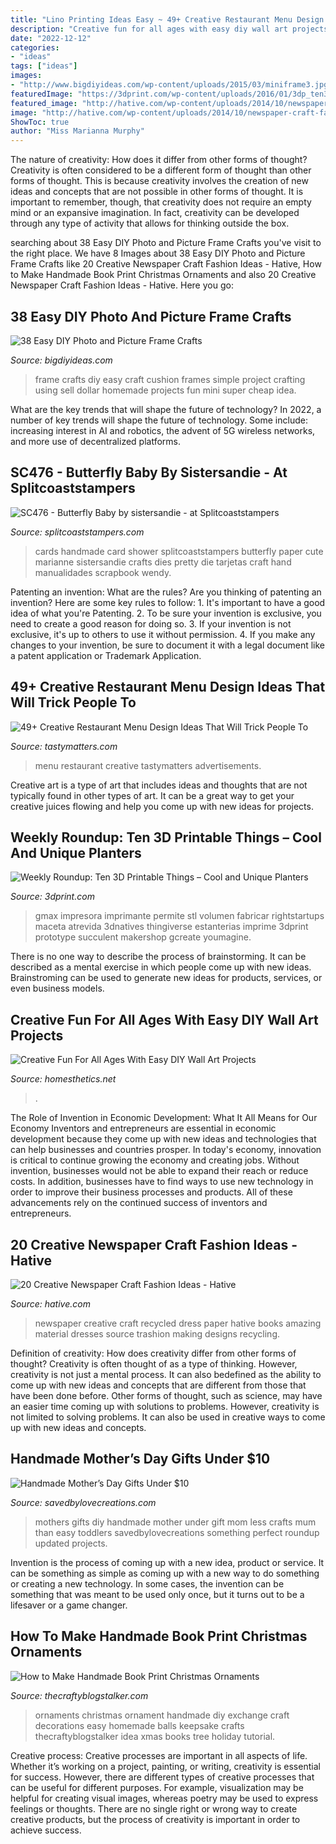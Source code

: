 ```yaml
---
title: "Lino Printing Ideas Easy ~ 49+ Creative Restaurant Menu Design Ideas That Will Trick People To"
description: "Creative fun for all ages with easy diy wall art projects"
date: "2022-12-12"
categories:
- "ideas"
tags: ["ideas"]
images:
- "http://www.bigdiyideas.com/wp-content/uploads/2015/03/miniframe3.jpg"
featuredImage: "https://3dprint.com/wp-content/uploads/2016/01/3dp_ten3dpthings_bonsai_roots-e1452207744993.jpg"
featured_image: "http://hative.com/wp-content/uploads/2014/10/newspaper-craft-fashion-ideas/2-creative-newspaper-craft-fashion-ideas.jpg"
image: "http://hative.com/wp-content/uploads/2014/10/newspaper-craft-fashion-ideas/2-creative-newspaper-craft-fashion-ideas.jpg"
ShowToc: true
author: "Miss Marianna Murphy"
---
```



The nature of creativity: How does it differ from other forms of thought?
Creativity is often considered to be a different form of thought than other forms of thought. This is because creativity involves the creation of new ideas and concepts that are not possible in other forms of thought. It is important to remember, though, that creativity does not require an empty mind or an expansive imagination. In fact, creativity can be developed through any type of activity that allows for thinking outside the box.

	

		
searching about 38 Easy DIY Photo and Picture Frame Crafts you've visit to the right place. We have 8 Images about 38 Easy DIY Photo and Picture Frame Crafts like 20 Creative Newspaper Craft Fashion Ideas - Hative, How to Make Handmade Book Print Christmas Ornaments and also 20 Creative Newspaper Craft Fashion Ideas - Hative. Here you go:
		
    
## 38 Easy DIY Photo And Picture Frame Crafts

<img loading=lazy src="http://www.bigdiyideas.com/wp-content/uploads/2015/03/miniframe3.jpg" onerror="this.onerror=null;this.src='https://tse3.mm.bing.net/th?id=OIP.Rt4ajwOgUSkjihdOzT3kPAHaLJ&amp;pid=15.1';" alt="38 Easy DIY Photo and Picture Frame Crafts">

_Source: bigdiyideas.com_

>frame crafts diy easy craft cushion frames simple project crafting using sell dollar homemade projects fun mini super cheap idea. 

	

What are the key trends that will shape the future of technology?
In 2022, a number of key trends will shape the future of technology. Some include: increasing interest in AI and robotics, the advent of 5G wireless networks, and more use of decentralized platforms.

    
## SC476 - Butterfly Baby By Sistersandie - At Splitcoaststampers

<img loading=lazy src="http://images.splitcoaststampers.com/data/gallery/18070/2014/02/18/Butterfly_Baby_by_sistersandie.jpg" onerror="this.onerror=null;this.src='https://tse1.mm.bing.net/th?id=OIP.fu5rWYH3vakqMBmAVblpowHaHo&amp;pid=15.1';" alt="SC476 - Butterfly Baby by sistersandie - at Splitcoaststampers">

_Source: splitcoaststampers.com_

>cards handmade card shower splitcoaststampers butterfly paper cute marianne sistersandie crafts dies pretty die tarjetas craft hand manualidades scrapbook wendy. 

	

Patenting an invention: What are the rules?
Are you thinking of patenting an invention? Here are some key rules to follow: 1. It's important to have a good idea of what you're Patenting. 
2. To be sure your invention is exclusive, you need to create a good reason for doing so. 
3. If your invention is not exclusive, it's up to others to use it without permission. 4. If you make any changes to your invention, be sure to document it with a legal document like a patent application or Trademark Application. 
    
## 49+ Creative Restaurant Menu Design Ideas That Will Trick People To

<img loading=lazy src="https://www.tastymatters.com/wp-content/uploads/2017/07/restaurant-menu-design-5.gif" onerror="this.onerror=null;this.src='https://tse3.mm.bing.net/th?id=OIP.AH9v4wTKy82V3JZ2N8JXIwHaJ-&amp;pid=15.1';" alt="49+ Creative Restaurant Menu Design Ideas That Will Trick People To">

_Source: tastymatters.com_

>menu restaurant creative tastymatters advertisements. 

	

Creative art is a type of art that includes ideas and thoughts that are not typically found in other types of art. It can be a great way to get your creative juices flowing and help you come up with new ideas for projects.

    
## Weekly Roundup: Ten 3D Printable Things – Cool And Unique Planters

<img loading=lazy src="https://3dprint.com/wp-content/uploads/2016/01/3dp_ten3dpthings_bonsai_roots-e1452207744993.jpg" onerror="this.onerror=null;this.src='https://tse3.mm.bing.net/th?id=OIP.0VqUHuHpYyGqsnnlZQjfqgHaF5&amp;pid=15.1';" alt="Weekly Roundup: Ten 3D Printable Things – Cool and Unique Planters">

_Source: 3dprint.com_

>gmax impresora imprimante permite stl volumen fabricar rightstartups maceta atrevida 3dnatives thingiverse estanterias imprime 3dprint prototype succulent makershop gcreate youmagine. 

	

There is no one way to describe the process of brainstorming. It can be described as a mental exercise in which people come up with new ideas. Brainstroming can be used to generate new ideas for products, services, or even business models.

    
## Creative Fun For All Ages With Easy DIY Wall Art Projects

<img loading=lazy src="https://cdn.homesthetics.net/wp-content/uploads/2015/02/Creative-Fun-For-All-Ages-With-Easy-DIY-Wall-Art-Projects_homesthetocs.net-10.jpg" onerror="this.onerror=null;this.src='https://tse4.mm.bing.net/th?id=OIP.zvNGeorIH6F3uSWeviNWNwHaJ3&amp;pid=15.1';" alt="Creative Fun For All Ages With Easy DIY Wall Art Projects">

_Source: homesthetics.net_

>. 

	

The Role of Invention in Economic Development: What It All Means for Our Economy
Inventors and entrepreneurs are essential in economic development because they come up with new ideas and technologies that can help businesses and countries prosper. In today's economy, innovation is critical to continue growing the economy and creating jobs. Without invention, businesses would not be able to expand their reach or reduce costs. In addition, businesses have to find ways to use new technology in order to improve their business processes and products. All of these advancements rely on the continued success of inventors and entrepreneurs.

    
## 20 Creative Newspaper Craft Fashion Ideas - Hative

<img loading=lazy src="http://hative.com/wp-content/uploads/2014/10/newspaper-craft-fashion-ideas/2-creative-newspaper-craft-fashion-ideas.jpg" onerror="this.onerror=null;this.src='https://tse1.mm.bing.net/th?id=OIP.YABbSnoEV65VXtfJJdaXAgHaKv&amp;pid=15.1';" alt="20 Creative Newspaper Craft Fashion Ideas - Hative">

_Source: hative.com_

>newspaper creative craft recycled dress paper hative books amazing material dresses source trashion making designs recycling. 

	

Definition of creativity: How does creativity differ from other forms of thought?
Creativity is often thought of as a type of thinking. However, creativity is not just a mental process. It can also bedefined as the ability to come up with new ideas and concepts that are different from those that have been done before. Other forms of thought, such as science, may have an easier time coming up with solutions to problems. However, creativity is not limited to solving problems. It can also be used in creative ways to come up with new ideas and concepts.

    
## Handmade Mother’s Day Gifts Under $10

<img loading=lazy src="https://savedbylovecreations.com/wp-content/uploads/2012/04/MothersDayGiftsPin.png" onerror="this.onerror=null;this.src='https://tse1.mm.bing.net/th?id=OIP.sLxn_vSi44atdyoNhBNj9AHaJ4&amp;pid=15.1';" alt="Handmade Mother’s Day Gifts Under $10">

_Source: savedbylovecreations.com_

>mothers gifts diy handmade mother under gift mom less crafts mum than easy toddlers savedbylovecreations something perfect roundup updated projects. 

	

Invention is the process of coming up with a new idea, product or service. It can be something as simple as coming up with a new way to do something or creating a new technology. In some cases, the invention can be something that was meant to be used only once, but it turns out to be a lifesaver or a game changer.

    
## How To Make Handmade Book Print Christmas Ornaments

<img loading=lazy src="http://thecraftyblogstalker.com/wp-content/uploads/2015/10/IMG_51861.jpg" onerror="this.onerror=null;this.src='https://tse2.mm.bing.net/th?id=OIP.vyfeRuSX9WARuqyPmQkFtgHaLG&amp;pid=15.1';" alt="How to Make Handmade Book Print Christmas Ornaments">

_Source: thecraftyblogstalker.com_

>ornaments christmas ornament handmade diy exchange craft decorations easy homemade balls keepsake crafts thecraftyblogstalker idea xmas books tree holiday tutorial. 

	

Creative process:
Creative processes are important in all aspects of life. Whether it’s working on a project, painting, or writing, creativity is essential for success. However, there are different types of creative processes that can be useful for different purposes. For example, visualization may be helpful for creating visual images, whereas poetry may be used to express feelings or thoughts. There are no single right or wrong way to create creative products, but the process of creativity is important in order to achieve success.

